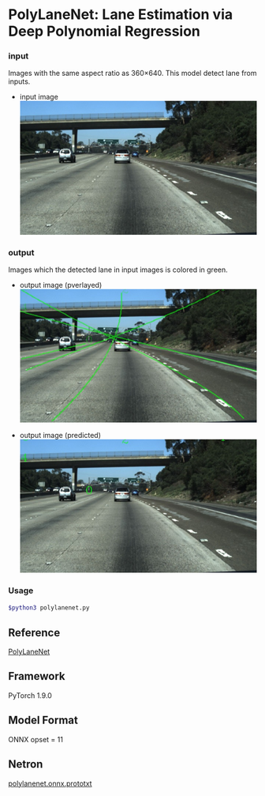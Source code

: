 # PolyLaneNet: Lane Estimation via Deep Polynomial Regression

### input
Images with the same aspect ratio as 360×640. This model detect lane from inputs.
- input image
![入力画像](./raws/original.jpg)

### output
Images which the detected lane in input images is colored in green.
- output image (pverlayed)
![出力画像1](./raws/overlayed.jpg)

- output image (predicted)
![出力画像2](./raws/predicted.jpg)

### Usage
```bash
$python3 polylanenet.py
```


## Reference

[PolyLaneNet](https://github.com/lucastabelini/PolyLaneNet)

## Framework

PyTorch 1.9.0


## Model Format

ONNX opset = 11

## Netron

[polylanenet.onnx.prototxt](https://netron.app/?url=https://storage.googleapis.com/ailia-models/polylanenet/polylanenet.onnx.prototxt)
